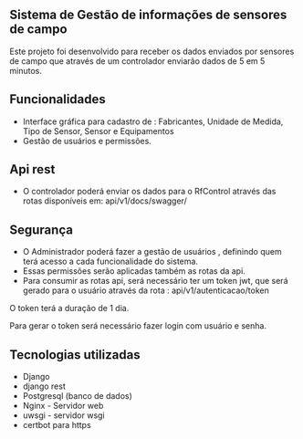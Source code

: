 ## Sistema de Gestão de informações de sensores de campo

Este projeto foi desenvolvido para receber os dados enviados por sensores de campo que através de um controlador enviarão dados de 5 em 5 minutos. 

## Funcionalidades
- Interface gráfica para cadastro de  :
  Fabricantes, Unidade de Medida, Tipo de Sensor, Sensor e  Equipamentos
- Gestão de usuários e permissões.

## Api rest
- O controlador poderá enviar os dados para o RfControl através das rotas disponíveis em:
 api/v1/docs/swagger/

## Segurança
- O Administrador poderá fazer a gestão de usuários , definindo quem terá acesso a cada funcionalidade do sistema. 
- Essas permissões serão aplicadas também as rotas da api. 
- Para consumir as rotas api, será necessário ter um token jwt, que será gerado para o usuário através da rota :
api/v1/autenticacao/token

O token terá a duração de 1 dia. 

Para gerar o token será necessário fazer login com usuário e senha.

## Tecnologias utilizadas 
- Django
- django rest
- Postgresql (banco de dados)
- Nginx - Servidor web
- uwsgi - servidor wsgi
- certbot para https

